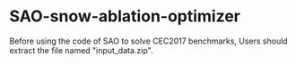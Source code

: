 # SAO-snow-ablation-optimizer
Before using the code of SAO to solve CEC2017 benchmarks, Users should extract the file named "input_data.zip".
